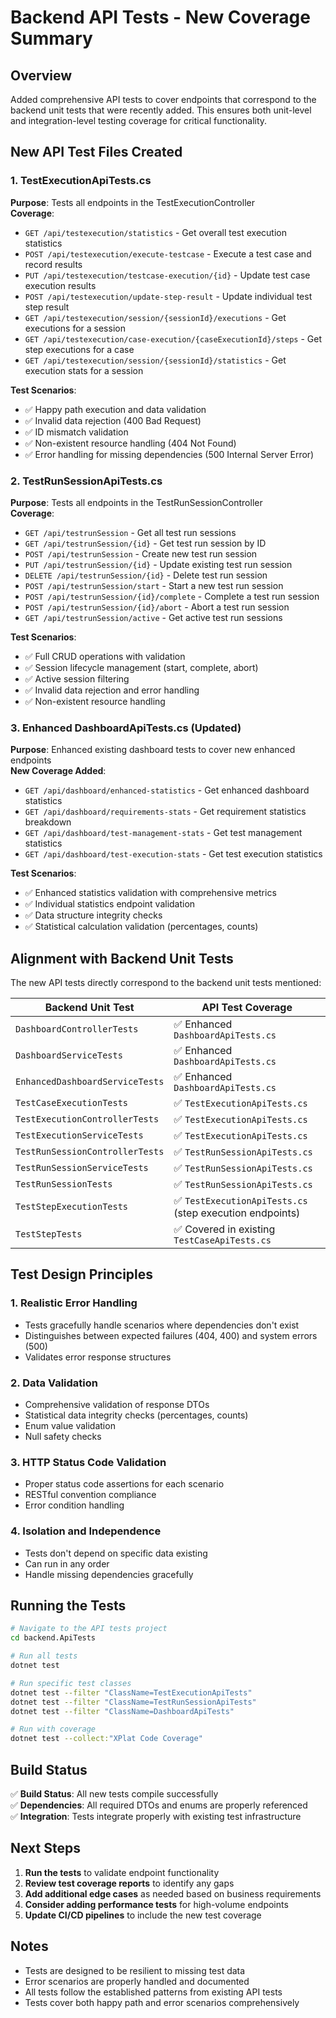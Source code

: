 # Backend API Tests - New Coverage Summary

## Overview
Added comprehensive API tests to cover endpoints that correspond to the backend unit tests that were recently added. This ensures both unit-level and integration-level testing coverage for critical functionality.

## New API Test Files Created

### 1. TestExecutionApiTests.cs
**Purpose**: Tests all endpoints in the TestExecutionController  
**Coverage**:
- `GET /api/testexecution/statistics` - Get overall test execution statistics
- `POST /api/testexecution/execute-testcase` - Execute a test case and record results
- `PUT /api/testexecution/testcase-execution/{id}` - Update test case execution results
- `POST /api/testexecution/update-step-result` - Update individual test step result
- `GET /api/testexecution/session/{sessionId}/executions` - Get executions for a session
- `GET /api/testexecution/case-execution/{caseExecutionId}/steps` - Get step executions for a case
- `GET /api/testexecution/session/{sessionId}/statistics` - Get execution stats for a session

**Test Scenarios**:
- ✅ Happy path execution and data validation
- ✅ Invalid data rejection (400 Bad Request)
- ✅ ID mismatch validation
- ✅ Non-existent resource handling (404 Not Found)
- ✅ Error handling for missing dependencies (500 Internal Server Error)

### 2. TestRunSessionApiTests.cs
**Purpose**: Tests all endpoints in the TestRunSessionController  
**Coverage**:
- `GET /api/testrunSession` - Get all test run sessions
- `GET /api/testrunSession/{id}` - Get test run session by ID
- `POST /api/testrunSession` - Create new test run session
- `PUT /api/testrunSession/{id}` - Update existing test run session
- `DELETE /api/testrunSession/{id}` - Delete test run session
- `POST /api/testrunSession/start` - Start a new test run session
- `POST /api/testrunSession/{id}/complete` - Complete a test run session
- `POST /api/testrunSession/{id}/abort` - Abort a test run session
- `GET /api/testrunSession/active` - Get active test run sessions

**Test Scenarios**:
- ✅ Full CRUD operations with validation
- ✅ Session lifecycle management (start, complete, abort)
- ✅ Active session filtering
- ✅ Invalid data rejection and error handling
- ✅ Non-existent resource handling

### 3. Enhanced DashboardApiTests.cs (Updated)
**Purpose**: Enhanced existing dashboard tests to cover new enhanced endpoints  
**New Coverage Added**:
- `GET /api/dashboard/enhanced-statistics` - Get enhanced dashboard statistics
- `GET /api/dashboard/requirements-stats` - Get requirement statistics breakdown
- `GET /api/dashboard/test-management-stats` - Get test management statistics
- `GET /api/dashboard/test-execution-stats` - Get test execution statistics

**Test Scenarios**:
- ✅ Enhanced statistics validation with comprehensive metrics
- ✅ Individual statistics endpoint validation
- ✅ Data structure integrity checks
- ✅ Statistical calculation validation (percentages, counts)

## Alignment with Backend Unit Tests

The new API tests directly correspond to the backend unit tests mentioned:

| Backend Unit Test | API Test Coverage |
|------------------|-------------------|
| `DashboardControllerTests` | ✅ Enhanced `DashboardApiTests.cs` |
| `DashboardServiceTests` | ✅ Enhanced `DashboardApiTests.cs` |
| `EnhancedDashboardServiceTests` | ✅ Enhanced `DashboardApiTests.cs` |
| `TestCaseExecutionTests` | ✅ `TestExecutionApiTests.cs` |
| `TestExecutionControllerTests` | ✅ `TestExecutionApiTests.cs` |
| `TestExecutionServiceTests` | ✅ `TestExecutionApiTests.cs` |
| `TestRunSessionControllerTests` | ✅ `TestRunSessionApiTests.cs` |
| `TestRunSessionServiceTests` | ✅ `TestRunSessionApiTests.cs` |
| `TestRunSessionTests` | ✅ `TestRunSessionApiTests.cs` |
| `TestStepExecutionTests` | ✅ `TestExecutionApiTests.cs` (step execution endpoints) |
| `TestStepTests` | ✅ Covered in existing `TestCaseApiTests.cs` |

## Test Design Principles

### 1. Realistic Error Handling
- Tests gracefully handle scenarios where dependencies don't exist
- Distinguishes between expected failures (404, 400) and system errors (500)
- Validates error response structures

### 2. Data Validation
- Comprehensive validation of response DTOs
- Statistical data integrity checks (percentages, counts)
- Enum value validation
- Null safety checks

### 3. HTTP Status Code Validation
- Proper status code assertions for each scenario
- RESTful convention compliance
- Error condition handling

### 4. Isolation and Independence
- Tests don't depend on specific data existing
- Can run in any order
- Handle missing dependencies gracefully

## Running the Tests

```bash
# Navigate to the API tests project
cd backend.ApiTests

# Run all tests
dotnet test

# Run specific test classes
dotnet test --filter "ClassName=TestExecutionApiTests"
dotnet test --filter "ClassName=TestRunSessionApiTests"
dotnet test --filter "ClassName=DashboardApiTests"

# Run with coverage
dotnet test --collect:"XPlat Code Coverage"
```

## Build Status
✅ **Build Status**: All new tests compile successfully  
✅ **Dependencies**: All required DTOs and enums are properly referenced  
✅ **Integration**: Tests integrate properly with existing test infrastructure  

## Next Steps

1. **Run the tests** to validate endpoint functionality
2. **Review test coverage reports** to identify any gaps
3. **Add additional edge cases** as needed based on business requirements
4. **Consider adding performance tests** for high-volume endpoints
5. **Update CI/CD pipelines** to include the new test coverage

## Notes

- Tests are designed to be resilient to missing test data
- Error scenarios are properly handled and documented
- All tests follow the established patterns from existing API tests
- Tests cover both happy path and error scenarios comprehensively